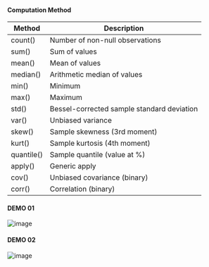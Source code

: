 #### Computation Method
| Method | Description|
| ------ | ---------- |
|count()| 	Number of non-null observations
|sum()| 	Sum of values
|mean()|	Mean of values
|median()| 	Arithmetic median of values
|min()| 	Minimum
|max()| 	Maximum
|std()| 	Bessel-corrected sample standard deviation
|var()| 	Unbiased variance
|skew()| 	Sample skewness (3rd moment)
|kurt()| 	Sample kurtosis (4th moment)
|quantile()| 	Sample quantile (value at %)
|apply()| 	Generic apply
|cov()| 	Unbiased covariance (binary)
|corr()| 	Correlation (binary)

#### DEMO 01
![image](https://github.com/tmpbook/Data-Analysis-with-Python-and-Pandas/blob/master/09-Rolling_statistics/09-demo1.png)

#### DEMO 02
![image](https://github.com/tmpbook/Data-Analysis-with-Python-and-Pandas/blob/master/09-Rolling_statistics/09-demo2.png)
